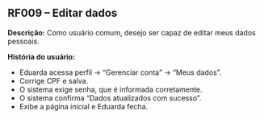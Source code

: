 ## RF009 – Editar dados
**Descrição:** Como usuário comum, desejo ser capaz de editar meus dados pessoais.

**História do usuário:**
- Eduarda acessa perfil → “Gerenciar conta” → “Meus dados”.
- Corrige CPF e salva.
- O sistema exige senha, que é informada corretamente.
- O sistema confirma “Dados atualizados com sucesso”.
- Exibe a página inicial e Eduarda fecha.
